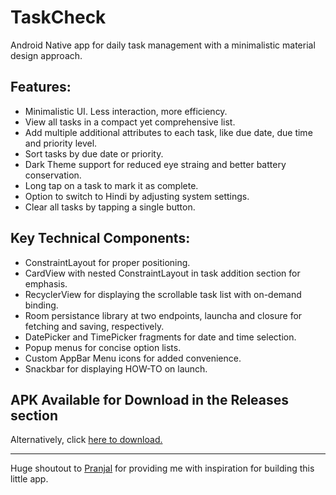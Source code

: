 # TaskCheck
Android Native app for daily task management with a minimalistic material design approach.

## Features:
- Minimalistic UI. Less interaction, more efficiency.
- View all tasks in a compact yet comprehensive list.
- Add multiple additional attributes to each task, like due date, due time and priority level.
- Sort tasks by due date or priority.
- Dark Theme support for reduced eye straing and better battery conservation.
- Long tap on a task to mark it as complete.
- Option to switch to Hindi by adjusting system settings.
- Clear all tasks by tapping a single button.

## Key Technical Components:
- ConstraintLayout for proper positioning.
- CardView with nested ConstraintLayout in task addition section for emphasis.
- RecyclerView for displaying the scrollable task list with on-demand binding.
- Room persistance library at two endpoints, launcha and closure for fetching and saving, respectively.
- DatePicker and TimePicker fragments for date and time selection.
- Popup menus for concise option lists.
- Custom AppBar Menu icons for added convenience.
- Snackbar for displaying HOW-TO on launch.

## APK Available for Download in the Releases section
Alternatively, click [here to download.](https://github.com/sanskar10100/TaskCheck/releases/download/final/TestCheck.apk)

---

Huge shoutout to [Pranjal](https://github.com/pranjal-codes) for providing me with inspiration for building this little app.
